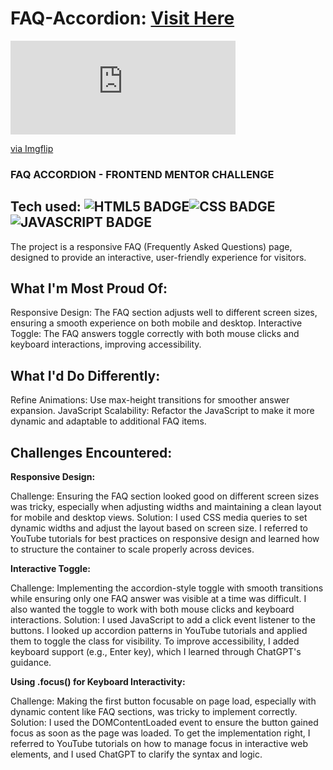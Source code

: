 # FAQ-Accordion: <a target="_blank" href="https://faq-challenge-frontend-mentor.netlify.app/">Visit Here</a>
 
<a href="https://faq-challenge-frontend-mentor.netlify.app/" target="_blank">
<div style="width:360px;max-width:100%;"><div style="height:0;padding-bottom:41.67%;position:relative;"><iframe width="360" height="150" style="position:absolute;top:0;left:0;width:100%;height:100%;" frameBorder="0" src="https://imgflip.com/embed/9ambgk"></iframe></div><p><a href="https://imgflip.com/gif/9ambgk">via Imgflip</a></p></div>
</a>
 
### FAQ ACCORDION - FRONTEND MENTOR CHALLENGE

## Tech used: ![HTML5 BADGE](https://img.shields.io/static/v1?label=|&message=HTML5&color=23555f&style=plastic&logo=html5)![CSS BADGE](https://img.shields.io/static/v1?label=|&message=CSS3&color=285f65&style=plastic&logo=css3)![JAVASCRIPT BADGE](https://img.shields.io/static/v1?label=|&message=JAVASCRIPT&color=3c7f5d&style=plastic&logo=javascript)

The project is a responsive FAQ (Frequently Asked Questions) page, designed to provide an interactive, user-friendly experience for visitors. 

## What I'm Most Proud Of:

Responsive Design: The FAQ section adjusts well to different screen sizes, ensuring a smooth experience on both mobile and desktop.
Interactive Toggle: The FAQ answers toggle correctly with both mouse clicks and keyboard interactions, improving accessibility.

## What I'd Do Differently:

Refine Animations: Use max-height transitions for smoother answer expansion.
JavaScript Scalability: Refactor the JavaScript to make it more dynamic and adaptable to additional FAQ items.

## Challenges Encountered:

**Responsive Design:**

Challenge: Ensuring the FAQ section looked good on different screen sizes was tricky, especially when adjusting widths and maintaining a clean layout for mobile and desktop views.
Solution: I used CSS media queries to set dynamic widths and adjust the layout based on screen size. I referred to YouTube tutorials for best practices on responsive design and learned how to structure the container to scale properly across devices.

**Interactive Toggle:**

Challenge: Implementing the accordion-style toggle with smooth transitions while ensuring only one FAQ answer was visible at a time was difficult. I also wanted the toggle to work with both mouse clicks and keyboard interactions.
Solution: I used JavaScript to add a click event listener to the buttons. I looked up accordion patterns in YouTube tutorials and applied them to toggle the class for visibility. To improve accessibility, I added keyboard support (e.g., Enter key), which I learned through ChatGPT's guidance.

**Using .focus() for Keyboard Interactivity:**

Challenge: Making the first button focusable on page load, especially with dynamic content like FAQ sections, was tricky to implement correctly.
Solution: I used the DOMContentLoaded event to ensure the button gained focus as soon as the page was loaded. To get the implementation right, I referred to YouTube tutorials on how to manage focus in interactive web elements, and I used ChatGPT to clarify the syntax and logic.




